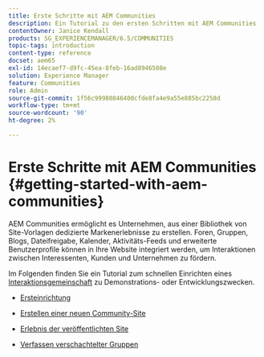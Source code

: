 ```yaml
---
title: Erste Schritte mit AEM Communities
description: Ein Tutorial zu den ersten Schritten mit AEM Communities
contentOwner: Janice Kendall
products: SG_EXPERIENCEMANAGER/6.5/COMMUNITIES
topic-tags: introduction
content-type: reference
docset: aem65
exl-id: 14ecaef7-d9fc-45ea-8feb-16ad8946508e
solution: Experience Manager
feature: Communities
role: Admin
source-git-commit: 1f56c99980846400cfde8fa4e9a55e885bc2258d
workflow-type: tm+mt
source-wordcount: '90'
ht-degree: 2%

---
```


# Erste Schritte mit AEM Communities {#getting-started-with-aem-communities}

AEM Communities ermöglicht es Unternehmen, aus einer Bibliothek von Site-Vorlagen dedizierte Markenerlebnisse zu erstellen. Foren, Gruppen, Blogs, Dateifreigabe, Kalender, Aktivitäts-Feeds und erweiterte Benutzerprofile können in Ihre Website integriert werden, um Interaktionen zwischen Interessenten, Kunden und Unternehmen zu fördern.

Im Folgenden finden Sie ein Tutorial zum schnellen Einrichten eines [Interaktionsgemeinschaft](/help/communities/overview.md#engagement-community) zu Demonstrations- oder Entwicklungszwecken.

* [Ersteinrichtung](/help/communities/setup.md)

* [Erstellen einer neuen Community-Site](/help/communities/create-site.md)

* [Erlebnis der veröffentlichten Site](/help/communities/published-site.md)

* [Verfassen verschachtelter Gruppen](/help/communities/nested-groups.md)
